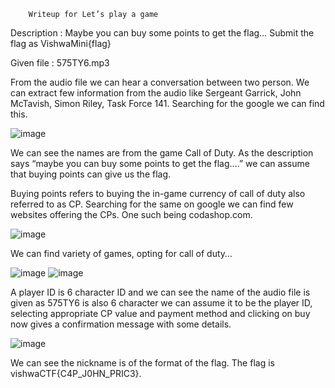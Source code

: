 		Writeup for Let’s play a game
    
Description : Maybe you can buy some points to get the flag…
Submit the flag as VishwaMini{flag}

Given file : 575TY6.mp3

From the audio file we can hear a conversation between two person. We can extract few information from the audio like Sergeant Garrick, John McTavish, Simon Riley, Task Force 141. Searching for the google we can find this.

![image](https://user-images.githubusercontent.com/111695465/209707652-de18f7b2-37ee-4764-be33-d1f7e5cf0d82.png)

We can see the names are from the game Call of Duty. As the description says “maybe you can buy some points to get the flag….” we can assume that buying points can give us the flag.

Buying points refers to buying the in-game currency of call of duty also referred to as CP.
Searching for the same on google we can find few websites offering the CPs. One such being codashop.com.

![image](https://user-images.githubusercontent.com/111695465/209707755-8878484b-874c-4732-ad17-ece30e6759d0.png)

We can find variety of games, opting for call of duty…

![image](https://user-images.githubusercontent.com/111695465/209707792-355d1099-a25e-4342-91e7-04faa1b19c5b.png)
![image](https://user-images.githubusercontent.com/111695465/209707806-4358a463-a96b-4796-b701-d0d85307713f.png)

A player ID is 6 character ID and we can see the name of the audio file is given as 575TY6 is also 6 character we can assume it to be the player ID, selecting appropriate CP value and payment method and clicking on buy now gives a confirmation message with some details.

![image](https://user-images.githubusercontent.com/111695465/209707833-c04c3d4a-47c8-432b-b54f-68fee0404793.png)

We can see the nickname is of the format of the flag. The flag is vishwaCTF{C4P_J0HN_PRIC3}. 
